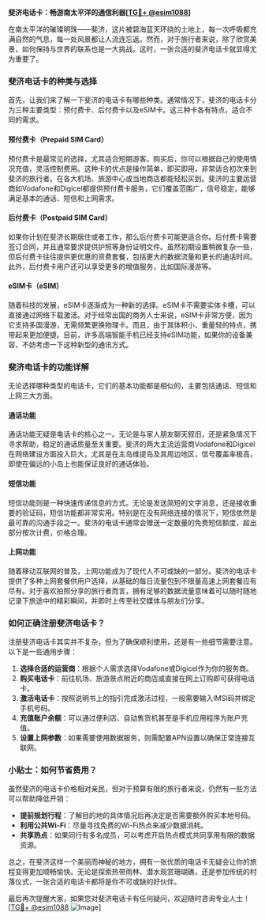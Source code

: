 **斐济电话卡：畅游南太平洋的通信利器[[TG💪+ @esim1088](https://t.me/s/esim1088)]**

在南太平洋的璀璨明珠——斐济，这片被碧海蓝天环绕的土地上，每一次呼吸都充满自然的气息，每一处风景都让人流连忘返。然而，对于旅行者来说，除了欣赏美景，如何保持与世界的联系也是一大挑战。这时，一张合适的斐济电话卡就显得尤为重要了。

### 斐济电话卡的种类与选择

首先，让我们来了解一下斐济的电话卡有哪些种类。通常情况下，斐济的电话卡分为三种主要类型：预付费卡、后付费卡以及eSIM卡。这三种卡各有特点，适合不同的需求。

#### 预付费卡（Prepaid SIM Card）

预付费卡是最常见的选择，尤其适合短期游客。购买后，你可以根据自己的使用情况充值，灵活控制费用。这种卡的优点是操作简单，即买即用，非常适合初次来到斐济的旅行者。在各大机场、旅游中心或当地商店都能轻松买到。斐济的主要运营商如Vodafone和Digicel都提供预付费卡服务，它们覆盖范围广，信号稳定，能够满足基本的通话、短信和上网需求。

#### 后付费卡（Postpaid SIM Card）

如果你计划在斐济长期居住或者工作，那么后付费卡可能更适合你。后付费卡需要签订合同，并且通常要求提供护照等身份证明文件。虽然初期设置稍微复杂一些，但后付费卡往往提供更优惠的资费套餐，包括更大的数据流量和更长的通话时间。此外，后付费卡用户还可以享受更多的增值服务，比如国际漫游等。

#### eSIM卡（eSIM）

随着科技的发展，eSIM卡逐渐成为一种新的选择。eSIM卡不需要实体卡槽，可以直接通过网络下载激活。对于经常出国的商务人士来说，eSIM卡非常方便，因为它支持多国漫游，无需频繁更换物理卡。而且，由于其体积小、重量轻的特点，携带起来更加便捷。目前，许多高端智能手机已经支持eSIM功能，如果你的设备兼容，不妨考虑一下这种新型的通讯方式。

### 斐济电话卡的功能详解

无论选择哪种类型的电话卡，它们的基本功能都是相似的，主要包括通话、短信和上网三大方面。

#### 通话功能

通话功能无疑是电话卡的核心之一。无论是与家人朋友聊天叙旧，还是紧急情况下寻求帮助，稳定的通话质量至关重要。斐济的两大主流运营商Vodafone和Digicel在网络建设方面投入巨大，尤其是在主岛维提岛及其周边地区，信号覆盖率极高，即使在偏远的小岛上也能保证良好的通话体验。

#### 短信功能

短信功能则是一种快速传递信息的方式。无论是发送简短的文字消息，还是接收重要的验证码，短信功能都非常实用。特别是在没有网络连接的情况下，短信依然是最可靠的沟通手段之一。斐济的电话卡通常会赠送一定数量的免费短信额度，超出部分按次计费，价格合理。

#### 上网功能

随着移动互联网的普及，上网功能成为了现代人不可或缺的一部分。斐济的电话卡提供了多种上网套餐供用户选择，从基础的每日流量包到不限量高速上网套餐应有尽有。对于喜欢拍照分享的旅行者而言，拥有足够的数据流量意味着可以随时随地记录下旅途中的精彩瞬间，并即时上传至社交媒体与朋友们分享。

### 如何正确注册斐济电话卡？

注册斐济电话卡其实并不复杂，但为了确保顺利使用，还是有一些细节需要注意。以下是一些通用步骤：

1. **选择合适的运营商**：根据个人需求选择Vodafone或Digicel作为你的服务商。
2. **购买电话卡**：前往机场、旅游景点附近的商店或直接在网上订购即可获得电话卡。
3. **激活电话卡**：按照说明书上的指引完成激活过程，一般需要输入IMSI码并绑定手机号码。
4. **充值账户余额**：可以通过便利店、自动售货机甚至是手机应用程序为账户充值。
5. **设置上网参数**：如果需要使用数据服务，则需配置APN设置以确保正常连接互联网。

### 小贴士：如何节省费用？

虽然斐济的电话卡价格相对亲民，但对于预算有限的旅行者来说，仍然有一些方法可以帮助降低开销：

- **提前规划行程**：了解目的地的具体情况后再决定是否需要额外购买本地号码。
- **利用公共Wi-Fi**：尽量寻找免费的Wi-Fi热点来减少数据消耗。
- **共享热点**：如果同行有多名成员，可以考虑开启热点模式共同享用有限的数据资源。

总之，在斐济这样一个美丽而神秘的地方，拥有一张优质的电话卡无疑会让你的旅程变得更加顺畅愉快。无论是探索热带雨林、潜水观赏珊瑚礁，还是参加传统的村落仪式，一张合适的电话卡都将是你不可或缺的好伙伴。

最后再次提醒大家，如果您对斐济电话卡有任何疑问，欢迎随时咨询专业人士！[[TG💪+ @esim1088](https://t.me/s/esim1088) ![Image](https://i.postimg.cc/4NQfJmqS/Snipaste-2025-05-13-00-14-12.png)]